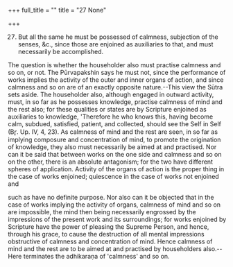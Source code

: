 +++
full_title = ""
title = "27 None"

+++


27. But all the same he must be possessed of calmness, subjection of the senses, &c., since those are enjoined as auxiliaries to that, and must necessarily be accomplished.

The question is whether the householder also must practise calmness and so on, or not. The Pūrvapakshin says he must not, since the performance of works implies the activity of the outer and inner organs of action, and since calmness and so on are of an exactly opposite nature.--This view the Sūtra sets aside. The householder also, although engaged in outward activity, must, in so far as he possesses knowledge, practise calmness of mind and the rest also; for these qualities or states are by Scripture enjoined as auxiliaries to knowledge, 'Therefore he who knows this, having become calm, subdued, satisfied, patient, and collected, should see the Self in Self (Br̥. Up. IV, 4, 23). As calmness of mind and the rest are seen, in so far as implying composure and concentration of mind, to promote the origination of knowledge, they also must necessarily be aimed at and practised. Nor can it be said that between works on the one side and calmness and so on on the other, there is an absolute antagonism; for the two have different spheres of application. Activity of the organs of action is the proper thing in the case of works enjoined; quiescence in the case of works not enjoined and

such as have no definite purpose. Nor also can it be objected that in the case of works implying the activity of organs, calmness of mind and so on are impossible, the mind then being necessarily engrossed by the impressions of the present work and its surroundings; for works enjoined by Scripture have the power of pleasing the Supreme Person, and hence, through his grace, to cause the destruction of all mental impressions obstructive of calmness and concentration of mind. Hence calmness of mind and the rest are to be aimed at and practised by householders also.--Here terminates the adhikaraṇa of 'calmness' and so on.

